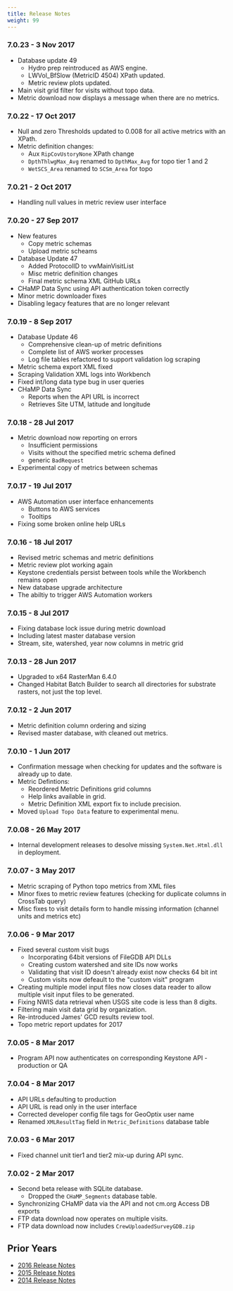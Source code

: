 ```yaml
---
title: Release Notes
weight: 99
---
```


### 7.0.23 - 3 Nov 2017

* Database update 49
  * Hydro prep reintroduced as AWS engine.
  * LWVol_BfSlow (MetricID 4504) XPath updated.
  * Metric review plots updated.
* Main visit grid filter for visits without topo data.
* Metric download now displays a message when there are no metrics.

### 7.0.22 - 17 Oct 2017

* Null and zero Thresholds updated to 0.008 for all active metrics with an XPath.
* Metric definition changes:
    * Aux `RipCovUstoryNone` XPath change
    * `DpthThlwgMax_Avg` renamed to `DpthMax_Avg` for topo tier 1 and 2
    * `WetSCS_Area` renamed to `SCSm_Area` for topo

### 7.0.21 - 2 Oct 2017

* Handling null values in metric review user interface

### 7.0.20 - 27 Sep 2017

* New features
    * Copy metric schemas
    * Upload metric scheams
* Database Update 47
  * Added ProtocolID to vwMainVisitList
  * Misc metric definition changes
  * Final metric schema XML GitHub URLs
* CHaMP Data Sync using API authentication token correctly
* Minor metric downloader fixes
* Disabling legacy features that are no longer relevant

### 7.0.19 - 8 Sep 2017

* Database Update 46
  * Comprehensive clean-up of metric definitions
  * Complete list of AWS worker processes
  * Log file tables refactored to support validation log scraping
* Metric schema export XML fixed
* Scraping Validation XML logs into Workbench
* Fixed int/long data type bug in user queries
* CHaMP Data Sync
    * Reports when the API URL is incorrect
    * Retrieves Site UTM, latitude and longitude

### 7.0.18 - 28 Jul 2017

* Metric download now reporting on errors
  * Insufficient permissions
  * Visits without the specified metric schema defined
  * generic `BadRequest`
* Experimental copy of metrics between schemas

### 7.0.17 - 19 Jul 2017

* AWS Automation user interface enhancements
  * Buttons to AWS services
  * Tooltips
* Fixing some broken online help URLs

### 7.0.16 - 18 Jul 2017

* Revised metric schemas and metric definitions 
* Metric review plot working again
* Keystone credentials persist between tools while the Workbench remains open
* New database upgrade architecture
* The abiltiy to trigger AWS Automation workers

### 7.0.15 - 8 Jul 2017

* Fixing database lock issue during metric download
* Including latest master database version
* Stream, site, watershed, year now columns in metric grid

### 7.0.13 - 28 Jun 2017

* Upgraded to x64 RasterMan 6.4.0
* Changed Habitat Batch Builder to search all directories for substrate rasters, not just the top level.

### 7.0.12 - 2 Jun 2017

* Metric definition column ordering and sizing
* Revised master database, with cleaned out metrics.

### 7.0.10 - 1 Jun 2017

* Confirmation message when checking for updates and the software is already up to date.
* Metric Defintions:
  * Reordered Metric Definitions grid columns
  * Help links available in grid.
  * Metric Definition XML export fix to include precision.
* Moved `Upload Topo Data` feature to experimental menu.

### 7.0.08 - 26 May 2017

* Internal development releases to desolve missing `System.Net.Html.dll` in deployment.

### 7.0.07 - 3 May 2017

* Metric scraping of Python topo metrics from XML files
* Minor fixes to metric review features (checking for duplicate columns in CrossTab query)
* Misc fixes to visit details form to handle missing information (channel units and metrics etc)

### 7.0.06 - 9 Mar 2017

* Fixed several custom visit bugs
    * Incorporating 64bit versions of FileGDB API DLLs
    * Creating custom watershed and site IDs now works
    * Validating that visit ID doesn't already exist now checks 64 bit int
    * Custom visits now defeault to the "custom visit" program
* Creating multiple model input files now closes data reader to allow multiple visit input files to be generated.
* Fixing NWIS data retrieval when USGS site code is less than 8 digits.
* Filtering main visit data grid by organization.
* Re-introduced James' GCD results review tool.
* Topo metric report updates for 2017

### 7.0.05 - 8 Mar 2017

* Program API now authenticates on corresponding Keystone API - production or QA

### 7.0.04 - 8 Mar 2017

* API URLs defaulting to production
* API URL is read only in the user interface
* Corrected developer config file tags for GeoOptix user name
* Renamed `XMLResultTag` field in `Metric_Definitions` database table

### 7.0.03 - 6 Mar 2017

* Fixed channel unit tier1 and tier2 mix-up during API sync.

### 7.0.02 - 2 Mar 2017

* Second beta release with SQLite database.
    * Dropped the `CHaMP_Segments` database table.
* Synchronizing CHaMP data via the API and not cm.org Access DB exports
* FTP data download now operates on multiple visits.
* FTP data download now includes `CrewUploadedSurveyGDB.zip`

## Prior Years

* [2016 Release Notes]({{site.url}}/changelog/release_notes_2016.html)
* [2015 Release Notes]({{site.url}}/changelog/release_notes_2015.html)
* [2014 Release Notes]({{site.url}}/changelog/release_notes_2014.html)
